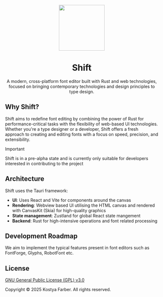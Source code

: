 <div align="center">
  <p align="center">
    <img width=150 src="https://github.com/user-attachments/assets/4cd8177f-b43d-473d-9907-d7d4d9c95b8c" />
    <h1 align="center"><b>Shift</b></h1>
    <p>A modern, cross-platform font editor built with Rust and web technologies, focused on bringing contemporary technologies and design principles to type design.</p>
  </p>
</div>

## Why Shift?
Shift aims to redefine font editing by combining the power of Rust for performance-critical tasks with the flexibility of web-based UI technologies. Whether you're a type designer or a developer, Shift offers a fresh approach to creating and editing fonts with a focus on speed, precision, and extensibility.

> [!IMPORTANT]
> Shift is in a pre-alpha state and is currently only suitable for developers interested in contributing to the project

## Architecture
Shift uses the Tauri framework:

* __UI__: Uses React and Vite for components around the canvas
* __Rendering__: Webview based UI utilising the HTML canvas and rendered with CanvasKit (Skia) for high-quality graphics
* __State management__: Zustland for global React state mangement
* __Backend__: Rust for high-intensive operations and font related processing

## Development Roadmap
We aim to implement the typical features present in font editors such as FontForge, Glyphs, RobotFont etc.

## License
[GNU General Public License (GPL) v3.0](https://www.gnu.org/licenses/gpl-3.0.en.html)

Copyright © 2025 Kostya Farber. All rights reserved.
